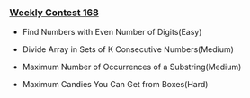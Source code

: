 ### [Weekly Contest 168](https://leetcode.com/contest/weekly-contest-168)

- Find Numbers with Even Number of Digits(Easy)

- Divide Array in Sets of K Consecutive Numbers(Medium)

- Maximum Number of Occurrences of a Substring(Medium)

- Maximum Candies You Can Get from Boxes(Hard)
